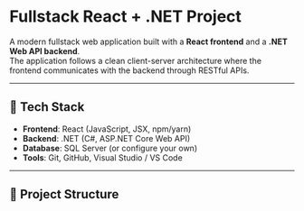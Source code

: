 # Fullstack React + .NET Project

A modern fullstack web application built with a **React frontend** and a **.NET Web API backend**.  
The application follows a clean client-server architecture where the frontend communicates with the backend through RESTful APIs.

---

## 🚀 Tech Stack

- **Frontend**: React (JavaScript, JSX, npm/yarn)  
- **Backend**: .NET (C#, ASP.NET Core Web API)  
- **Database**: SQL Server (or configure your own)  
- **Tools**: Git, GitHub, Visual Studio / VS Code  

---

## 📂 Project Structure

